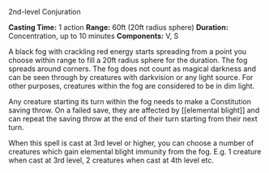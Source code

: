 2nd-level Conjuration

**Casting Time:** 1 action
**Range:** 60ft (20ft radius sphere)
**Duration:** Concentration, up to 10 minutes
**Components:** V, S

A black fog with crackling red energy starts spreading from a point you choose within range to fill a 20ft radius sphere for the duration. The fog spreads around corners. The fog does not count as magical darkness and can be seen through by creatures with darkvision or any light source. For other purposes, creatures within the fog are considered to be in dim light.

Any creature starting its turn within the fog needs to make a Constitution saving throw. On a failed save, they are affected by [[elemental blight]] and can repeat the saving throw at the end of their turn starting from their next turn.

When this spell is cast at 3rd level or higher, you can choose a number of creatures which gain elemental blight immunity from the fog. E.g. 1 creature when cast at 3rd level, 2 creatures when cast at 4th level etc.